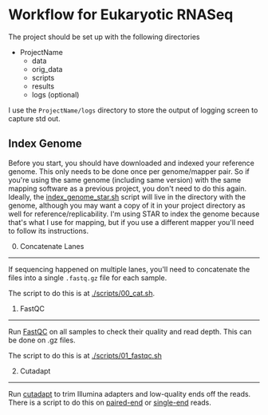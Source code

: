 Workflow for Eukaryotic RNASeq
==============================

The project should be set up with the following directories

* ProjectName
	* data
	* orig_data
	* scripts
	* results
	* logs (optional)

I use the `ProjectName/logs` directory to store the output of logging screen to
capture std out.

Index Genome
------------

Before you start, you should have downloaded and indexed your reference genome.
This only needs to be done once per genome/mapper pair. So if you're using the
same genome (including same version) with the same mapping software as a
previous project, you don't need to do this again. Ideally, the
[index_genome_star.sh](./scripts/index_genome_star.sh) script will live in the
directory with the genome, although you may want a copy of it in your project
directory as well for reference/replicability. I'm using STAR to index the
genome because that's what I use for mapping, but if you use a different mapper
you'll need to follow its instructions.

0. Concatenate Lanes
--------------------

If sequencing happened on multiple lanes, you'll need to concatenate the files
into a single `.fastq.gz` file for each sample.

The script to do this is at [./scripts/00_cat.sh](./scripts/00_cat.sh).

1. FastQC
---------

Run [FastQC](https://www.bioinformatics.babraham.ac.uk/projects/fastqc/) on
all samples to check their quality and read depth. This can be done on .gz
files. 

The script to do this is at [./scripts/01_fastqc.sh](./scripts/01_fastqc.sh)

2. Cutadapt
-----------

Run [cutadapt](https://cutadapt.readthedocs.io/en/stable/) to trim Illumina
adapters and low-quality ends off the reads. There is a script to do this on
[paired-end](./scripts/02_cutadapt_pe.sh) or
[single-end](./scripts/02_cutadapt_se.sh) reads.
